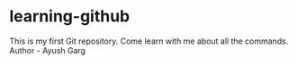 # learning-github
This is my first Git repository. Come learn with me about all the commands.
<br>
Author - Ayush Garg
